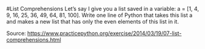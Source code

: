 #List Comprehensions
Let’s say I give you a list saved in a variable: a = [1, 4, 9, 16, 25, 36, 49, 64, 81, 100]. Write one line of Python that takes this list a and makes a new list that has only the even elements of this list in it.

Source: https://www.practicepython.org/exercise/2014/03/19/07-list-comprehensions.html